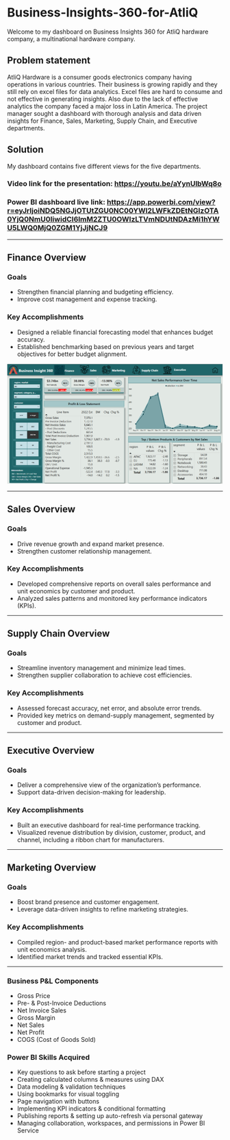# Business-Insights-360-for-AtliQ

Welcome to my dashboard on Business Insights 360 for AtliQ hardware company, a multinational hardware company.


## Problem statement

AtliQ Hardware is a consumer goods electronics company having operations in various countries. Their business is growing rapidly and they still rely on excel files for data analytics. Excel files are hard to consume and not effective in generating insights. Also due to the lack of effective analytics the company faced a major loss in Latin America. The project manager sought a dashboard with thorough analysis and data driven insights for Finance, Sales, Marketing, Supply Chain, and Executive departments.

## Solution

My dashboard contains five different views for the five departments.

### Video link for the presentation: https://youtu.be/aYynUlbWq8o
### Power BI dashboard live link: https://app.powerbi.com/view?r=eyJrIjoiNDQ5NGJjOTUtZGU0NC00YWI2LWFkZDEtNGIzOTA0YjQ0NmU0IiwidCI6ImM2ZTU0OWIzLTVmNDUtNDAzMi1hYWU5LWQ0MjQ0ZGM1YjJjNCJ9

---

## Finance Overview

### Goals  
- Strengthen financial planning and budgeting efficiency.  
- Improve cost management and expense tracking.  

### Key Accomplishments  
- Designed a reliable financial forecasting model that enhances budget accuracy.  
- Established benchmarking based on previous years and target objectives for better budget alignment.  

![alt text](<Finance view.png>)

---

## Sales Overview  

### Goals  
- Drive revenue growth and expand market presence.  
- Strengthen customer relationship management.  

### Key Accomplishments  
- Developed comprehensive reports on overall sales performance and unit economics by customer and product.  
- Analyzed sales patterns and monitored key performance indicators (KPIs).  

---

## Supply Chain Overview  

### Goals  
- Streamline inventory management and minimize lead times.  
- Strengthen supplier collaboration to achieve cost efficiencies.  

### Key Accomplishments  
- Assessed forecast accuracy, net error, and absolute error trends.  
- Provided key metrics on demand-supply management, segmented by customer and product.  

---

## Executive Overview  

### Goals  
- Deliver a comprehensive view of the organization’s performance.  
- Support data-driven decision-making for leadership.  

### Key Accomplishments  
- Built an executive dashboard for real-time performance tracking.  
- Visualized revenue distribution by division, customer, product, and channel, including a ribbon chart for manufacturers.  

---

## Marketing Overview  

### Goals  
- Boost brand presence and customer engagement.  
- Leverage data-driven insights to refine marketing strategies.  

### Key Accomplishments  
- Compiled region- and product-based market performance reports with unit economics analysis.  
- Identified market trends and tracked essential KPIs.  

---

### Business P&L Components  
- Gross Price  
- Pre- & Post-Invoice Deductions  
- Net Invoice Sales  
- Gross Margin  
- Net Sales  
- Net Profit  
- COGS (Cost of Goods Sold)  

### Power BI Skills Acquired  
- Key questions to ask before starting a project  
- Creating calculated columns & measures using DAX  
- Data modeling & validation techniques  
- Using bookmarks for visual toggling  
- Page navigation with buttons  
- Implementing KPI indicators & conditional formatting  
- Publishing reports & setting up auto-refresh via personal gateway  
- Managing collaboration, workspaces, and permissions in Power BI Service